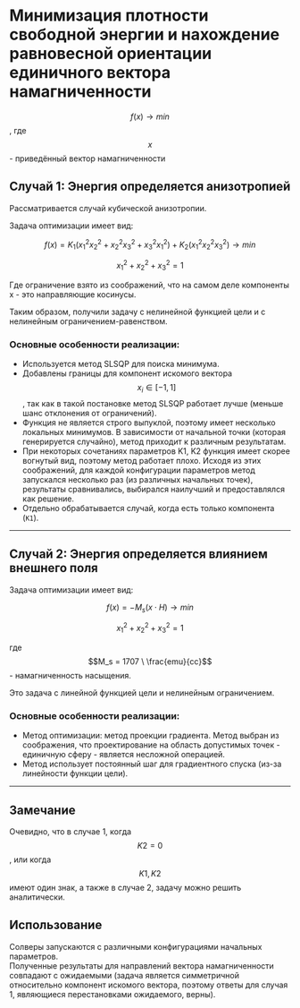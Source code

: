 # Минимизация плотности свободной энергии и нахождение равновесной ориентации единичного вектора намагниченности
$$f(x) \rightarrow min$$, где $$x$$ - приведённый вектор намагниченности

## Случай 1: Энергия определяется анизотропией

Рассматривается случай кубической анизотропии. 

Задача оптимизации имеет вид:  

$$f(x) = K_1 (x_1^2 x_2^2 + x_2^2 x_3^2 + x_3^2 x_1^2) + K_2 (x_1^2 x_2^2 x_3^2) \rightarrow min$$

$$x_1^2 + x_2^2 + x_3^2 = 1$$  

Где ограничение взято из соображений, что на самом деле компоненты x - это направляющие косинусы.

Таким образом, получили задачу с нелинейной функцией цели и с нелинейным ограничением-равенством.

### Основные особенности реализации:
- Используется метод SLSQP для поиска минимума.
- Добавлены границы для компонент искомого вектора $$x_i \in [-1, 1]$$, так как в такой постановке метод SLSQP работает лучше (меньше шанс отклонения от ограничений).
- Функция не является строго выпуклой, поэтому имеет несколько локальных минимумов. В зависимости от начальной точки (которая генерируется случайно), метод приходит к различным результатам.
- При некоторых сочетаниях параметров K1, K2 функция имеет скорее вогнутый вид, поэтому метод работает плохо. Исходя из этих соображений, для каждой конфигурации параметров метод запускался несколько раз (из различных начальных точек), результаты сравнивались, выбирался наилучший и предоставлялся как решение.
- Отдельно обрабатывается случай, когда есть только компонента (`K1`).

---

## Случай 2: Энергия определяется влиянием внешнего поля

Задача оптимизации имеет вид:  

$$f(x) = - M_s (x \cdot H) \rightarrow min$$

$$x_1^2 + x_2^2 + x_3^2 = 1$$  

где $$M_s = 1707 \ \frac{emu}{cc}$$ - намагниченность насыщения.

Это задача с линейной функцией цели и нелинейным ограничением.

### Основные особенности реализации:
- Метод оптимизации: метод проекции градиента. Метод выбран из соображения, что проектирование на область допустимых точек - единичную сферу - является несложной операцией.
- Метод использует постоянный шаг для градиентного спуска (из-за линейности функции цели).
---

## Замечание
Очевидно, что в случае 1, когда $$K2 = 0$$, или когда $$K1, K2$$ имеют один знак, а также в случае 2, задачу можно решить аналитически. 

## Использование
Солверы запускаются с различными конфигурациями начальных параметров.  
Полученные результаты для направлений вектора намагниченности совпадают с ожидаемыми (задача является симметричной относительно компонент искомого вектора, поэтому ответы для случая 1, являющиеся перестановками ожидаемого, верны).
